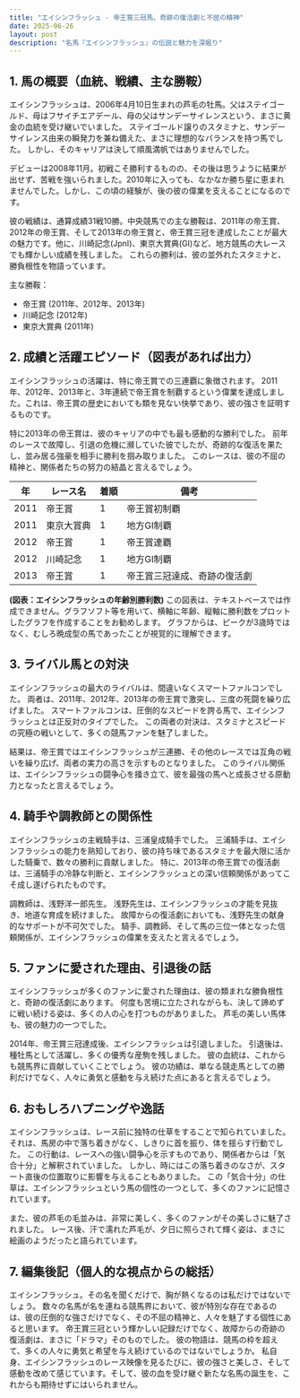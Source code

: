 ```yaml
---
title: "エイシンフラッシュ - 帝王賞三冠馬、奇跡の復活劇と不屈の精神"
date: 2025-06-26
layout: post
description: "名馬『エイシンフラッシュ』の伝説と魅力を深堀り"
---
```


## 1. 馬の概要（血統、戦績、主な勝鞍）

エイシンフラッシュは、2006年4月10日生まれの芦毛の牡馬。父はステイゴールド、母はフサイチエアデール、母の父はサンデーサイレンスという、まさに黄金の血統を受け継いでいました。  ステイゴールド譲りのスタミナと、サンデーサイレンス由来の瞬発力を兼ね備えた、まさに理想的なバランスを持つ馬でした。  しかし、そのキャリアは決して順風満帆ではありませんでした。

デビューは2008年11月。初戦こそ勝利するものの、その後は思うように結果が出せず、苦戦を強いられました。2010年に入っても、なかなか勝ち星に恵まれませんでした。しかし、この頃の経験が、後の彼の偉業を支えることになるのです。

彼の戦績は、通算成績31戦10勝。中央競馬での主な勝鞍は、2011年の帝王賞、2012年の帝王賞、そして2013年の帝王賞と、帝王賞三冠を達成したことが最大の魅力です。他に、川崎記念(JpnI)、東京大賞典(GI)など、地方競馬の大レースでも輝かしい成績を残しました。  これらの勝利は、彼の並外れたスタミナと、勝負根性を物語っています。

主な勝鞍：

* 帝王賞 (2011年、2012年、2013年)
* 川崎記念 (2012年)
* 東京大賞典 (2011年)


## 2. 成績と活躍エピソード（図表があれば出力）

エイシンフラッシュの活躍は、特に帝王賞での三連覇に象徴されます。  2011年、2012年、2013年と、3年連続で帝王賞を制覇するという偉業を達成しました。これは、帝王賞の歴史においても類を見ない快挙であり、彼の強さを証明するものです。

特に2013年の帝王賞は、彼のキャリアの中でも最も感動的な勝利でした。  前年のレースで故障し、引退の危機に瀕していた彼でしたが、奇跡的な復活を果たし、並み居る強豪を相手に勝利を掴み取りました。  このレースは、彼の不屈の精神と、関係者たちの努力の結晶と言えるでしょう。

| 年 | レース名          | 着順 | 備考                                     |
|---|-------------------|-----|-----------------------------------------|
| 2011 | 帝王賞            | 1   | 帝王賞初制覇                             |
| 2011 | 東京大賞典        | 1   | 地方GI制覇                               |
| 2012 | 帝王賞            | 1   | 帝王賞連覇                               |
| 2012 | 川崎記念          | 1   | 地方GI制覇                               |
| 2013 | 帝王賞            | 1   | 帝王賞三冠達成、奇跡の復活劇             |


**(図表：エイシンフラッシュの年齢別勝利数)**
この図表は、テキストベースでは作成できません。グラフソフト等を用いて、横軸に年齢、縦軸に勝利数をプロットしたグラフを作成することをお勧めします。  グラフからは、ピークが3歳時ではなく、むしろ晩成型の馬であったことが視覚的に理解できます。

## 3. ライバル馬との対決

エイシンフラッシュの最大のライバルは、間違いなくスマートファルコンでした。  両者は、2011年、2012年、2013年の帝王賞で激突し、三度の死闘を繰り広げました。  スマートファルコンは、圧倒的なスピードを誇る馬で、エイシンフラッシュとは正反対のタイプでした。  この両者の対決は、スタミナとスピードの究極の戦いとして、多くの競馬ファンを魅了しました。

結果は、帝王賞ではエイシンフラッシュが三連勝、その他のレースでは互角の戦いを繰り広げ、両者の実力の高さを示すものとなりました。  このライバル関係は、エイシンフラッシュの闘争心を掻き立て、彼を最強の馬へと成長させる原動力となったと言えるでしょう。


## 4. 騎手や調教師との関係性

エイシンフラッシュの主戦騎手は、三浦皇成騎手でした。  三浦騎手は、エイシンフラッシュの能力を熟知しており、彼の持ち味であるスタミナを最大限に活かした騎乗で、数々の勝利に貢献しました。  特に、2013年の帝王賞での復活劇は、三浦騎手の冷静な判断と、エイシンフラッシュとの深い信頼関係があってこそ成し遂げられたものです。

調教師は、浅野洋一郎先生。  浅野先生は、エイシンフラッシュの才能を見抜き、地道な育成を続けました。  故障からの復活劇においても、浅野先生の献身的なサポートが不可欠でした。  騎手、調教師、そして馬の三位一体となった信頼関係が、エイシンフラッシュの偉業を支えたと言えるでしょう。


## 5. ファンに愛された理由、引退後の話

エイシンフラッシュが多くのファンに愛された理由は、彼の類まれな勝負根性と、奇跡の復活劇にあります。  何度も苦境に立たされながらも、決して諦めずに戦い続ける姿は、多くの人の心を打つものがありました。  芦毛の美しい馬体も、彼の魅力の一つでした。

2014年、帝王賞三冠達成後、エイシンフラッシュは引退しました。  引退後は、種牡馬として活躍し、多くの優秀な産駒を残しました。  彼の血統は、これからも競馬界に貢献していくことでしょう。  彼の功績は、単なる競走馬としての勝利だけでなく、人々に勇気と感動を与え続けた点にあると言えるでしょう。


## 6. おもしろハプニングや逸話

エイシンフラッシュは、レース前に独特の仕草をすることで知られていました。  それは、馬房の中で落ち着きがなく、しきりに首を振り、体を揺らす行動でした。  この行動は、レースへの強い闘争心を示すものであり、関係者からは「気合十分」と解釈されていました。  しかし、時にはこの落ち着きのなさが、スタート直後の位置取りに影響を与えることもありました。  この「気合十分」の仕草は、エイシンフラッシュという馬の個性の一つとして、多くのファンに記憶されています。

また、彼の芦毛の毛並みは、非常に美しく、多くのファンがその美しさに魅了されました。  レース後、汗で濡れた芦毛が、夕日に照らされて輝く姿は、まさに絵画のようだったと語られています。


## 7. 編集後記（個人的な視点からの総括）

エイシンフラッシュ。その名を聞くだけで、胸が熱くなるのは私だけではないでしょう。  数々の名馬が名を連ねる競馬界において、彼が特別な存在であるのは、彼の圧倒的な強さだけでなく、その不屈の精神と、人々を魅了する個性にあると思います。  帝王賞三冠という輝かしい記録だけでなく、故障からの奇跡の復活劇は、まさに「ドラマ」そのものでした。  彼の物語は、競馬の枠を超えて、多くの人々に勇気と希望を与え続けているのではないでしょうか。  私自身、エイシンフラッシュのレース映像を見るたびに、彼の強さと美しさ、そして感動を改めて感じています。そして、彼の血を受け継ぐ新たな名馬の誕生を、これからも期待せずにはいられません。
